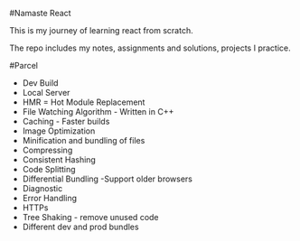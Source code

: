 #Namaste React

This is my journey of learning react from scratch.

The repo includes my notes, assignments and solutions, projects I practice.

#Parcel

- Dev Build
- Local Server
- HMR = Hot Module Replacement
- File Watching Algorithm - Written in C++
- Caching - Faster builds
- Image Optimization
- Minification and bundling of files
- Compressing
- Consistent Hashing
- Code Splitting
- Differential Bundling -Support older browsers
- Diagnostic
- Error Handling
- HTTPs
- Tree Shaking - remove unused code
- Different dev and prod bundles
